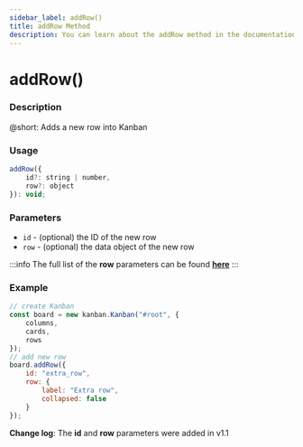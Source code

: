 ```yaml
---
sidebar_label: addRow()
title: addRow Method
description: You can learn about the addRow method in the documentation of the DHTMLX JavaScript Kanban library. Browse developer guides and API reference, try out code examples and live demos, and download a free 30-day evaluation version of DHTMLX Kanban.
---
```


# addRow()

### Description

@short: Adds a new row into Kanban

### Usage

~~~jsx {}
addRow({
	id?: string | number,
	row?: object
}): void;
~~~

### Parameters

- `id` - (optional) the ID of the new row
- `row` - (optional) the data object of the new row

:::info
The full list of the **row** parameters can be found [**here**](api/config/js_kanban_rows_config.md)
:::

### Example

~~~jsx {8-14}
// create Kanban
const board = new kanban.Kanban("#root", {
	columns,
	cards,
	rows
});
// add new row
board.addRow({
	id: "extra_row",
	row: {
		label: "Extra row",
		collapsed: false
	}
});
~~~

**Change log**: The **id** and **row** parameters were added in v1.1
